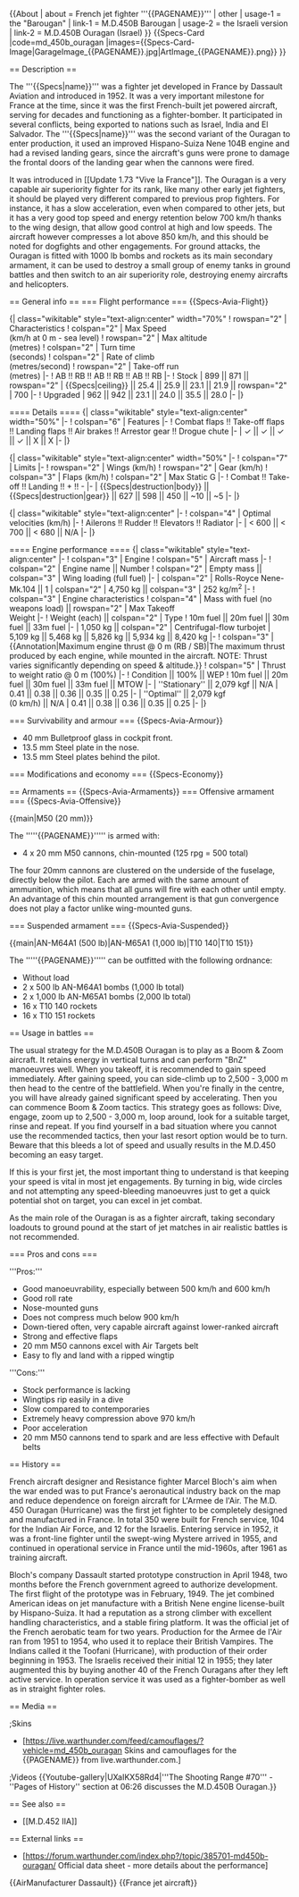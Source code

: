 {{About
| about = French jet fighter '''{{PAGENAME}}'''
| other
| usage-1 = the "Barougan"
| link-1 = M.D.450B Barougan
| usage-2 = the Israeli version
| link-2 = M.D.450B Ouragan (Israel)
}}
{{Specs-Card
|code=md_450b_ouragan
|images={{Specs-Card-Image|GarageImage_{{PAGENAME}}.jpg|ArtImage_{{PAGENAME}}.png}}
}}

== Description ==
<!-- ''In the description, the first part should be about the history of and the creation and combat usage of the aircraft, as well as its key features. In the second part, tell the reader about the aircraft in the game. Insert a screenshot of the vehicle, so that if the novice player does not remember the vehicle by name, he will immediately understand what kind of vehicle the article is talking about.'' -->
The '''{{Specs|name}}''' was a fighter jet developed in France by Dassault Aviation and introduced in 1952. It was a very important milestone for France at the time, since it was the first French-built jet powered aircraft, serving for decades and functioning as a fighter-bomber. It participated in several conflicts, being exported to nations such as Israel, India and El Salvador. The '''{{Specs|name}}''' was the second variant of the Ouragan to enter production, it used an improved Hispano-Suiza Nene 104B engine and had a revised landing gears, since the aircraft's guns were prone to damage the frontal doors of the landing gear when the cannons were fired.

It was introduced in [[Update 1.73 "Vive la France"]]. The Ouragan is a very capable air superiority fighter for its rank, like many other early jet fighters, it should be played very different compared to previous prop fighters. For instance, it has a slow acceleration, even when compared to other jets, but it has a very good top speed and energy retention below 700 km/h thanks to the wing design, that allow good control at high and low speeds. The aircraft however compresses a lot above 850 km/h, and this should be noted for dogfights and other engagements. For ground attacks, the Ouragan is fitted with 1000 lb bombs and rockets as its main secondary armament, it can be used to destroy a small group of enemy tanks in ground battles and then switch to an air superiority role, destroying enemy aircrafts and helicopters.

== General info ==
=== Flight performance ===
{{Specs-Avia-Flight}}
<!-- ''Describe how the aircraft behaves in the air. Speed, manoeuvrability, acceleration and allowable loads - these are the most important characteristics of the vehicle.'' -->

{| class="wikitable" style="text-align:center" width="70%"
! rowspan="2" | Characteristics
! colspan="2" | Max Speed<br>(km/h at 0 m - sea level)
! rowspan="2" | Max altitude<br>(metres)
! colspan="2" | Turn time<br>(seconds)
! colspan="2" | Rate of climb<br>(metres/second)
! rowspan="2" | Take-off run<br>(metres)
|-
! AB !! RB !! AB !! RB !! AB !! RB
|-
! Stock
| 899 || 871 || rowspan="2" | {{Specs|ceiling}} || 25.4 || 25.9 || 23.1 || 21.9 || rowspan="2" | 700
|-
! Upgraded
| 962 || 942 || 23.1 || 24.0 || 35.5 || 28.0
|-
|}

==== Details ====
{| class="wikitable" style="text-align:center" width="50%"
|-
! colspan="6" | Features
|-
! Combat flaps !! Take-off flaps !! Landing flaps !! Air brakes !! Arrestor gear !! Drogue chute
|-
| ✓ || ✓ || ✓ || ✓ || X || X     <!-- ✓ -->
|-
|}

{| class="wikitable" style="text-align:center" width="50%"
|-
! colspan="7" | Limits
|-
! rowspan="2" | Wings (km/h)
! rowspan="2" | Gear (km/h)
! colspan="3" | Flaps (km/h)
! colspan="2" | Max Static G
|-
! Combat !! Take-off !! Landing !! + !! -
|-
| {{Specs|destruction|body}} || {{Specs|destruction|gear}} || 627 || 598 || 450 || ~10 || ~5
|-
|}

{| class="wikitable" style="text-align:center"
|-
! colspan="4" | Optimal velocities (km/h)
|-
! Ailerons !! Rudder !! Elevators !! Radiator
|-
| < 600 || < 700 || < 680 || N/A
|-
|}

==== Engine performance ====
{| class="wikitable" style="text-align:center"
|-
! colspan="3" | Engine
! colspan="5" | Aircraft mass
|-
! colspan="2" | Engine name || Number
! colspan="2" | Empty mass || colspan="3" | Wing loading (full fuel)
|-
| colspan="2" | Rolls-Royce Nene-Mk.104 || 1
| colspan="2" | 4,750 kg || colspan="3" | 252 kg/m<sup>2</sup>
|-
! colspan="3" | Engine characteristics
! colspan="4" | Mass with fuel (no weapons load) || rowspan="2" | Max Takeoff<br />Weight
|-
! Weight (each) || colspan="2" | Type
! 10m fuel || 20m fuel || 30m fuel || 33m fuel
|-
| 1,050 kg || colspan="2" | Centrifugal-flow turbojet
| 5,109 kg || 5,468 kg || 5,826 kg || 5,934 kg || 8,420 kg
|-
! colspan="3" | {{Annotation|Maximum engine thrust @ 0 m (RB / SB)|The maximum thrust produced by each engine, while mounted in the aircraft. NOTE: Thrust varies significantly depending on speed & altitude.}}
! colspan="5" | Thrust to weight ratio @ 0 m (100%)
|-
! Condition || 100% || WEP
! 10m fuel || 20m fuel || 30m fuel || 33m fuel || MTOW
|-
| ''Stationary'' || 2,079 kgf || N/A
| 0.41 || 0.38 || 0.36 || 0.35 || 0.25
|-
| ''Optimal'' || 2,079 kgf<br />(0 km/h) || N/A
| 0.41 || 0.38 || 0.36 || 0.35 || 0.25
|-
|}

=== Survivability and armour ===
{{Specs-Avia-Armour}}
<!-- ''Examine the survivability of the aircraft. Note how vulnerable the structure is and how secure the pilot is, whether the fuel tanks are armoured, etc. Describe the armour, if there is any, and also mention the vulnerability of other critical aircraft systems.'' -->

* 40 mm Bulletproof glass in cockpit front.
* 13.5 mm Steel plate in the nose.
* 13.5 mm Steel plates behind the pilot.

=== Modifications and economy ===
{{Specs-Economy}}

== Armaments ==
{{Specs-Avia-Armaments}}
=== Offensive armament ===
{{Specs-Avia-Offensive}}
<!-- ''Describe the offensive armament of the aircraft, if any. Describe how effective the cannons and machine guns are in a battle, and also what belts or drums are better to use. If there is no offensive weaponry, delete this subsection.'' -->
{{main|M50 (20 mm)}}

The '''''{{PAGENAME}}''''' is armed with:

* 4 x 20 mm M50 cannons, chin-mounted (125 rpg = 500 total)

The four 20mm cannons are clustered on the underside of the fuselage, directly below the pilot. Each are armed with the same amount of ammunition, which means that all guns will fire with each other until empty. An advantage of this chin mounted arrangement is that gun convergence does not play a factor unlike wing-mounted guns.

=== Suspended armament ===
{{Specs-Avia-Suspended}}
<!-- ''Describe the aircraft's suspended armament: additional cannons under the wings, bombs, rockets and torpedoes. This section is especially important for bombers and attackers. If there is no suspended weaponry remove this subsection.'' -->
{{main|AN-M64A1 (500 lb)|AN-M65A1 (1,000 lb)|T10 140|T10 151}}

The '''''{{PAGENAME}}''''' can be outfitted with the following ordnance:

* Without load
* 2 x 500 lb AN-M64A1 bombs (1,000 lb total)
* 2 x 1,000 lb AN-M65A1 bombs (2,000 lb total)
* 16 x T10 140 rockets
* 16 x T10 151 rockets

== Usage in battles ==
<!-- ''Describe the tactics of playing in the aircraft, the features of using aircraft in a team and advice on tactics. Refrain from creating a "guide" - do not impose a single point of view, but instead, give the reader food for thought. Examine the most dangerous enemies and give recommendations on fighting them. If necessary, note the specifics of the game in different modes (AB, RB, SB).'' -->
The usual strategy for the M.D.450B Ouragan is to play as a Boom & Zoom aircraft. It retains energy in vertical turns and can perform "BnZ" manoeuvres well. When you takeoff, it is recommended to gain speed immediately. After gaining speed, you can side-climb up to 2,500 - 3,000 m then head to the centre of the battlefield. When you're finally in the centre, you will have already gained significant speed by accelerating. Then you can commence Boom & Zoom tactics. This strategy goes as follows: Dive, engage, zoom up to 2,500 - 3,000 m, loop around, look for a suitable target, rinse and repeat. If you find yourself in a bad situation where you cannot use the recommended tactics, then your last resort option would be to turn. Beware that this bleeds a lot of speed and usually results in the M.D.450 becoming an easy target.

If this is your first jet, the most important thing to understand is that keeping your speed is vital in most jet engagements. By turning in big, wide circles and not attempting any speed-bleeding manoeuvres just to get a quick potential shot on target, you can excel in jet combat.

As the main role of the Ouragan is as a fighter aircraft, taking secondary loadouts to ground pound at the start of jet matches in air realistic battles is not recommended.

=== Pros and cons ===
<!-- ''Summarise and briefly evaluate the vehicle in terms of its characteristics and combat effectiveness. Mark its pros and cons in the bulleted list. Try not to use more than 6 points for each of the characteristics. Avoid using categorical definitions such as "bad", "good" and the like - use substitutions with softer forms such as "inadequate" and "effective".'' -->

'''Pros:'''

* Good manoeuvrability, especially between 500 km/h and 600 km/h
* Good roll rate
* Nose-mounted guns
* Does not compress much below 900 km/h
* Down-tiered often, very capable aircraft against lower-ranked aircraft
* Strong and effective flaps
* 20 mm M50 cannons excel with Air Targets belt
* Easy to fly and land with a ripped wingtip

'''Cons:'''

* Stock performance is lacking
* Wingtips rip easily in a dive
* Slow compared to contemporaries
* Extremely heavy compression above 970 km/h
* Poor acceleration
* 20 mm M50 cannons tend to spark and are less effective with Default belts

== History ==
<!-- ''Describe the history of the creation and combat usage of the aircraft in more detail than in the introduction. If the historical reference turns out to be too long, take it to a separate article, taking a link to the article about the vehicle and adding a block "/History" (example: <nowiki>https://wiki.warthunder.com/(Vehicle-name)/History</nowiki>) and add a link to it here using the <code>main</code> template. Be sure to reference text and sources by using <code><nowiki><ref></ref></nowiki></code>, as well as adding them at the end of the article with <code><nowiki><references /></nowiki></code>. This section may also include the vehicle's dev blog entry (if applicable) and the in-game encyclopedia description (under <code><nowiki>=== In-game description ===</nowiki></code>, also if applicable).'' -->

French aircraft designer and Resistance fighter Marcel Bloch's aim when the war ended was to put France's aeronautical industry back on the map and reduce dependence on foreign aircraft for L'Armee de l'Air. The M.D. 450 Ouragan (Hurricane) was the first jet fighter to be completely designed and manufactured in France. In total 350 were built for French service, 104 for the Indian Air Force, and 12 for the Israelis. Entering service in 1952, it was a front-line fighter until the swept-wing Mystere arrived in 1955, and continued in operational service in France until the mid-1960s, after 1961 as training aircraft.

Bloch's company Dassault started prototype construction in April 1948, two months before the French government agreed to authorize development. The first flight of the prototype was in February, 1949. The jet combined American ideas on jet manufacture with a British Nene engine license-built by Hispano-Suiza. It had a reputation as a strong climber with excellent handling characteristics, and a stable firing platform. It was the official jet of the French aerobatic team for two years. Production for the Armee de l'Air ran from 1951 to 1954, who used it to replace their British Vampires. The Indians called it the Toofani (Hurricane), with production of their order beginning in 1953. The Israelis received their initial 12 in 1955; they later augmented this by buying another 40 of the French Ouragans after they left active service. In operation service it was used as a fighter-bomber as well as in straight fighter roles.

== Media ==
<!-- ''Excellent additions to the article would be video guides, screenshots from the game, and photos.'' -->

;Skins

* [https://live.warthunder.com/feed/camouflages/?vehicle=md_450b_ouragan Skins and camouflages for the {{PAGENAME}} from live.warthunder.com.]

;Videos
{{Youtube-gallery|UXaIKX58Rd4|'''The Shooting Range #70''' - ''Pages of History'' section at 06:26 discusses the M.D.450B Ouragan.}}

== See also ==
<!-- ''Links to the articles on the War Thunder Wiki that you think will be useful for the reader, for example:''
* ''reference to the series of the aircraft;''
* ''links to approximate analogues of other nations and research trees.'' -->

* [[M.D.452 IIA]]

== External links ==
<!-- ''Paste links to sources and external resources, such as:''
* ''topic on the official game forum;''
* ''other literature.'' -->

* [https://forum.warthunder.com/index.php?/topic/385701-md450b-ouragan/ Official data sheet - more details about the performance]

{{AirManufacturer Dassault}}
{{France jet aircraft}}